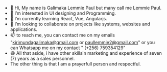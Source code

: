 - 👋 Hi,  My name is Galimaka Lemmie Paul but many call me Lemmie Paul.
- 👀 I’m interested in UI designing and Programming.
- 🌱 I’m currently learning React, Vue, Angularjs.
- 💞️ I’m looking to collaborate on projects like systems, websites and applications.
- 📫 to reach me, you can contact me on my emails "kirimundagalimaka@gmail.com or paullemmie2@gmail.com" or you can Whatsapp me on my contact " (+256) 759354129"
- 😄 All that aside, i have other skillsin marketing and experience of seven (7) years as a sales personnel.
- The other thing is that I am a prayerfull person and respectful.

<!---
For more information, you can reach me on the above emails and contact.
--->
